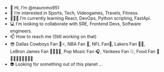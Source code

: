 - 👋 Hi, I’m @mauromo951
- 👀 I’m interested in Sports, Tech, Videogames, Travels, Fitness.
- 👨🏼‍💻 I’m currently learning React, DevOps, Python scripting, FastApi.
- 💻 I’m looking to collaborate with SRE, Frontend Devs, Software engineers.
- 📫 How to reach me (Still working on that)
- 😎 Dallas Cowboys Fan 🤠⭐, NBA Fan 🏀, NFL Fan🏈, Lakers Fan 🏀👑, LeBron James Fan 🫅🏿⛹🏿, Pop Music Fan 🎧, Yankees Fan ⚾, Food Fan 🍔🍕🌭🌮🥩🍤🍣🦪🍵
- 👽 Looking for something out of this planet ... 

<!---
mauromo951/mauromo951 is a ✨ special ✨ repository because its `README.md` (this file) appears on your GitHub profile.
You can click the Preview link to take a look at your changes.
--->
